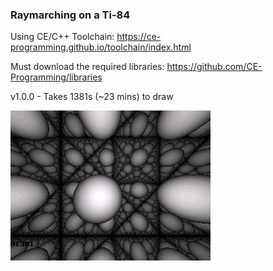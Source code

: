 ### Raymarching on a Ti-84

Using CE/C++ Toolchain:
https://ce-programming.github.io/toolchain/index.html

Must download the required libraries:
https://github.com/CE-Programming/libraries

v1.0.0 - Takes 1381s (~23 mins) to draw

![Screenshot](/bin/15.png)
